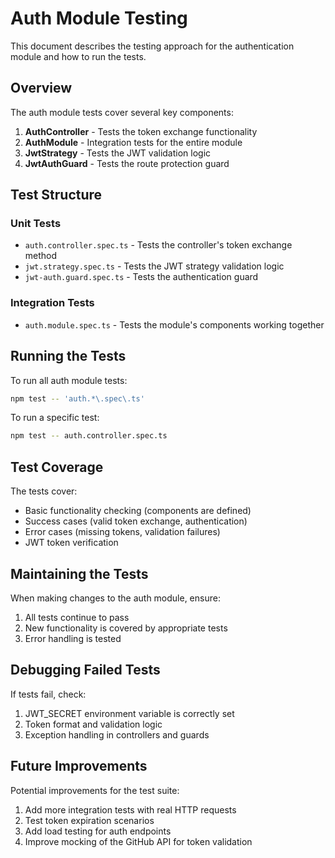 # Auth Module Testing

This document describes the testing approach for the authentication module and how to run the tests.

## Overview

The auth module tests cover several key components:

1. **AuthController** - Tests the token exchange functionality
2. **AuthModule** - Integration tests for the entire module
3. **JwtStrategy** - Tests the JWT validation logic
4. **JwtAuthGuard** - Tests the route protection guard

## Test Structure

### Unit Tests

- `auth.controller.spec.ts` - Tests the controller's token exchange method
- `jwt.strategy.spec.ts` - Tests the JWT strategy validation logic
- `jwt-auth.guard.spec.ts` - Tests the authentication guard

### Integration Tests

- `auth.module.spec.ts` - Tests the module's components working together

## Running the Tests

To run all auth module tests:

```bash
npm test -- 'auth.*\.spec\.ts'
```

To run a specific test:

```bash
npm test -- auth.controller.spec.ts
```

## Test Coverage

The tests cover:

- Basic functionality checking (components are defined)
- Success cases (valid token exchange, authentication)
- Error cases (missing tokens, validation failures)
- JWT token verification

## Maintaining the Tests

When making changes to the auth module, ensure:

1. All tests continue to pass
2. New functionality is covered by appropriate tests
3. Error handling is tested

## Debugging Failed Tests

If tests fail, check:

1. JWT_SECRET environment variable is correctly set
2. Token format and validation logic
3. Exception handling in controllers and guards

## Future Improvements

Potential improvements for the test suite:

1. Add more integration tests with real HTTP requests
2. Test token expiration scenarios
3. Add load testing for auth endpoints
4. Improve mocking of the GitHub API for token validation 